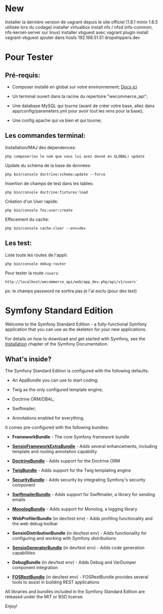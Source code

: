 New
===========
Installer la dernière version de vagrant depuis le site officiel (1.8.1 minin 1.8.5 utilisée lors du codage)
installer virtualbox
install nfs / nfsd (nfs-common, nfs-kernel-server sur linux)
installer vbguest avec vagrant plugin install vagrant-vbguest
ajouter dans hosts 192.168.51.51  dropshippers.dev

Pour Tester
===========

Pré-requis:
-----------
  * Composer installé en global sur votre environnement; [Docs ici](https://getcomposer.org/doc/00-intro.md#globally)

  * Un terminal ouvert dans la racine du repertoire "wecommerce_api";

  * Une database MySQL qui tourne (avant de créer votre base, allez dans app/config/parameters.yml pour avoir tout les rens pour la base);

  * Une config apache qui va bien et qui tourne;

Les commandes terminal:
----------------------- 
Installation/MAJ des dépendences:
```
php composer(ou le nom que vous lui avez donné en GLOBAL) update
```

Update du schéma de la base de données:
```
php bin/console doctrine:schema:update --force
```

Insertion de champs de test dans les tables:
```
php bin/console doctrine:fixtures:load
````

Création d'un User rapide:
```
php bin/console fos:user:create
````
Effecement du cache:
```
php bin/console cache:clear --env=dev
````
  
Les test:
--------- 
Liste toute les routes de l'appli:
```
php bin/console debug:router
```

Pour tester la route `/users`:
```
http://localhost/wecommerce_api/web/app_dev.php/api/v1/users`
```
  
ps: le champs password ne sortira pas je l'ai exclu (pour des test)

Symfony Standard Edition
========================

Welcome to the Symfony Standard Edition - a fully-functional Symfony
application that you can use as the skeleton for your new applications.

For details on how to download and get started with Symfony, see the
[Installation][1] chapter of the Symfony Documentation.

What's inside?
--------------

The Symfony Standard Edition is configured with the following defaults:

  * An AppBundle you can use to start coding;

  * Twig as the only configured template engine;

  * Doctrine ORM/DBAL;

  * Swiftmailer;

  * Annotations enabled for everything.

It comes pre-configured with the following bundles:

  * **FrameworkBundle** - The core Symfony framework bundle

  * [**SensioFrameworkExtraBundle**][6] - Adds several enhancements, including
    template and routing annotation capability

  * [**DoctrineBundle**][7] - Adds support for the Doctrine ORM

  * [**TwigBundle**][8] - Adds support for the Twig templating engine

  * [**SecurityBundle**][9] - Adds security by integrating Symfony's security
    component

  * [**SwiftmailerBundle**][10] - Adds support for Swiftmailer, a library for
    sending emails

  * [**MonologBundle**][11] - Adds support for Monolog, a logging library

  * **WebProfilerBundle** (in dev/test env) - Adds profiling functionality and
    the web debug toolbar

  * **SensioDistributionBundle** (in dev/test env) - Adds functionality for
    configuring and working with Symfony distributions

  * [**SensioGeneratorBundle**][13] (in dev/test env) - Adds code generation
    capabilities

  * **DebugBundle** (in dev/test env) - Adds Debug and VarDumper component
    integration
    
  * [**FOSRestBundle**][14] (in dev/test env) - FOSRestBundle provides several tools to assist in building REST applications
   

All libraries and bundles included in the Symfony Standard Edition are
released under the MIT or BSD license.

Enjoy!

[1]:  https://symfony.com/doc/3.0/book/installation.html
[6]:  https://symfony.com/doc/current/bundles/SensioFrameworkExtraBundle/index.html
[7]:  https://symfony.com/doc/3.0/book/doctrine.html
[8]:  https://symfony.com/doc/3.0/book/templating.html
[9]:  https://symfony.com/doc/3.0/book/security.html
[10]: https://symfony.com/doc/3.0/cookbook/email.html
[11]: https://symfony.com/doc/3.0/cookbook/logging/monolog.html
[13]: https://symfony.com/doc/3.0/bundles/SensioGeneratorBundle/index.html
[14]: http://symfony.com/doc/master/bundles/FOSRestBundle/index.html
